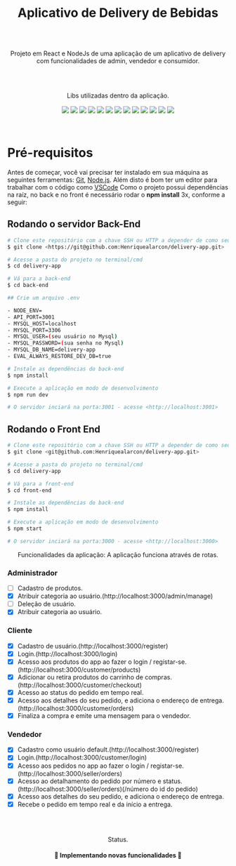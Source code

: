 <h1 align="center">Aplicativo de Delivery de Bebidas</h1>
<br>
<br>
<p align="center"> Projeto em React e NodeJs de uma aplicação de um aplicativo de delivery com funcionalidades de admin, vendedor e consumidor. </p>
<br>
<br>
<p align="center"> Libs utilizadas dentro da aplicação. </p>

<div align="center">
<img align="center" src="https://img.shields.io/badge/Node v15.14.0-339933?style=for-the-badge&logo=node&color=darkblue&logoColor=white" />
<img align="center" src="https://img.shields.io/badge/React.js-339933?style=for-the-badge&logo=react&color=darkblue&logoColor=white" />
<img align="center" src="https://img.shields.io/badge/Redux-339933?style=for-the-badge&logo=redux&color=darkblue&logoColor=white" />
<img align="center" src="https://img.shields.io/badge/Node.js-339933?style=for-the-badge&logo=nodedotjs&color=darkblue&logoColor=white" />
<img align="center" src="https://img.shields.io/badge/Express.js-339933?style=for-the-badge&logo=express&color=darkblue&logoColor=white" />
<img align="center" src="https://img.shields.io/badge/StyledComponents-339933?style=for-the-badge&logo=styledcomponents&color=darkblue&logoColor=white" />
<img align="center" src="https://img.shields.io/badge/Sequelize-339933?style=for-the-badge&logo=sequelize&color=darkblue&logoColor=white" />
<img align="center" src="https://img.shields.io/badge/MySQL-339933?style=for-the-badge&logo=mysql&color=darkblue&logoColor=white" />
<img align="center" src="https://img.shields.io/badge/Postman-339933?style=for-the-badge&logo=postman&color=darkblue&logoColor=white" />
<img align="center" src="https://img.shields.io/badge/Socket.io-339933?style=for-the-badge&logo=socket.io&color=darkblue&logoColor=white" />
<img align="center" src="https://img.shields.io/badge/Eslint-339933?style=for-the-badge&logo=eslint&color=darkblue&logoColor=white" />
<img align="center" src="https://img.shields.io/badge/JWT-339933?style=for-the-badge&logo=jsonwebtokens&color=darkblue&logoColor=white" />
<img align="center" src="https://img.shields.io/badge/JOI-339933?style=for-the-badge&logo=joi&color=darkblue&logoColor=white" />
</div>
<br>
<br>

# Pré-requisitos

Antes de começar, você vai precisar ter instalado em sua máquina as seguintes ferramentas:
[Git](https://git-scm.com), [Node.js](https://nodejs.org/en/). 
Além disto é bom ter um editor para trabalhar com o código como [VSCode](https://code.visualstudio.com/)
Como o projeto possui dependências na raíz, no back e no front é necessário rodar o **npm install** 3x, conforme a seguir:

## Rodando o servidor Back-End

```bash
# Clone este repositório com a chave SSH ou HTTP a depender de como seu git está configurado.
$ git clone <https://git@github.com:Henriquealarcon/delivery-app.git>

# Acesse a pasta do projeto no terminal/cmd
$ cd delivery-app

# Vá para a back-end
$ cd back-end

## Crie um arquivo .env

- NODE_ENV=
- API_PORT=3001
- MYSQL_HOST=localhost
- MYSQL_PORT=3306
- MYSQL_USER=(seu usuário no Mysql)
- MYSQL_PASSWORD=(sua senha no Mysql)
- MYSQL_DB_NAME=delivery-app
- EVAL_ALWAYS_RESTORE_DEV_DB=true

# Instale as dependências do back-end
$ npm install

# Execute a aplicação em modo de desenvolvimento
$ npm run dev

# O servidor inciará na porta:3001 - acesse <http://localhost:3001>

```
## Rodando o Front End 

```bash
# Clone este repositório com a chave SSH ou HTTP a depender de como seu git está configurado.
$ git clone <git@github.com:Henriquealarcon/delivery-app.git>

# Acesse a pasta do projeto no terminal/cmd
$ cd delivery-app

# Vá para a front-end
$ cd front-end

# Instale as dependências do back-end
$ npm install

# Execute a aplicação em modo de desenvolvimento
$ npm start

# O servidor inciará na porta:3000 - acesse <http://localhost:3000>

```

<p align="center"> Funcionalidades da aplicação: A aplicação funciona através de rotas. </p>



### Administrador
- [ ] Cadastro de produtos.
- [x] Atribuir categoria ao usuário.(http://localhost:3000/admin/manage)
- [ ] Deleção de usuário.
- [x] Atribuir categoria ao usuário.
### Cliente
- [x] Cadastro de usuário.(http://localhost:3000/register)
- [x] Login.(http://localhost:3000/login)
- [x] Acesso aos produtos do app ao fazer o login / registar-se. (http://localhost:3000/customer/products)
- [x] Adicionar ou retira produtos do carrinho de compras. (http://localhost:3000/customer/checkout)
- [x] Acesso ao status do pedido em tempo real.
- [x] Acesso aos detalhes do seu pedido, e adiciona o endereço de entrega.(http://localhost:3000/customer/orders)
- [x] Finaliza a compra e emite uma mensagem para o vendedor.
### Vendedor
- [x] Cadastro como usuário default.(http://localhost:3000/register)
- [x] Login.(http://localhost:3000/customer/login)
- [x] Acesso aos pedidos no app ao fazer o login / registar-se.(http://localhost:3000/seller/orders)
- [x] Acesso ao detalhamento do pedido por número e status.(http://localhost:3000/seller/orders)(/número do id do pedido)
- [x] Acesso aos detalhes do seu pedido, e adiciona o endereço de entrega.
- [x] Recebe o pedido em tempo real e da início a entrega.

<br>
<br>
<p align="center"> Status. </p>

<h4 align="center"> 
	🚧  Implementando novas funcionalidades  🚧
</h4>


